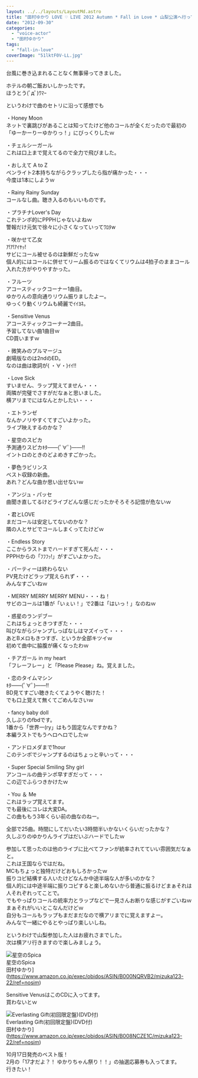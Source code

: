 ```yaml
---
layout: ../../layouts/LayoutMd.astro
title: "田村ゆかり LOVE ♡ LIVE 2012 Autumn * Fall in Love * 山梨公演へ行ってきた(感想編)"
date: "2012-09-30"
categories: 
  - "voice-actor"
  - "田村ゆかり"
tags: 
  - "fall-in-love"
coverImage: "51lktF0V-LL.jpg"
---
```


台風に巻き込まれることなく無事帰ってきました。

ホテルの朝ご飯おいしかったです。  
ほうとう(ﾟдﾟ)ｳﾏｰ

というわけで曲のセトリに沿って感想でも

・Honey Moon  
ネットで裏跳びがあることは知ってたけど他のコールが全くだったので最初の「ゆーかーりーゆかりっ！」にびっくりしたｗ

・チェルシーガール  
これは口上まで覚えてるので全力で飛びました。

・おしえて A to Z  
ペンライト2本持ちながらクラップしたら指が痛かった・・・  
今度は1本にしようｗ

・Rainy Rainy Sunday  
コールなし曲。聴き入るのもいいものです。

・プラチナLover's Day  
これテンポ的にPPPHじゃないよねｗ  
警報だけ元気で徐々に小さくなっていってﾜﾛﾀw

・咲かせて乙女  
ｱ!ｱ!ｱｲﾔｯ!  
サビにコール被せるのは新鮮だったなｗ  
個人的にはコールに併せてリーム振るのではなくてリウムは4拍子のままコール入れた方がやりやすかった。

・フルーツ  
アコースティックコーナー1曲目。  
ゆかりんの意向通りリウム振りましたよー。  
ゆっくり動くリウムも綺麗でｲｲﾖﾈ。

・Sensitive Venus  
アコースティックコーナー2曲目。  
予習してない曲1曲目ｗ  
CD買いますｗ

・微笑みのプルマージュ  
劇場版なのは2ndのED。  
なのは曲は歌詞が( ・∀・)ｲｲ!!

・Love Sick  
すいません、ラップ覚えてません・・・  
両隣が完璧でさすがだなぁと思いました。  
横アリまでにはなんとかしたい・・・

・エトランゼ  
なんかノリやすくてすごいよかった。  
ライブ映えするのかな？

・星空のスピカ  
予測通りスピカｷﾀ――(ﾟ∀ﾟ)――!!  
イントロのときのどよめきすごかった。

・夢色ラビリンス  
ベスト収録の新曲。  
あれ？どんな曲か思い出せないｗ

・アンジュ・パッセ  
曲聞き直してるけどライブどんな感じだったかそろそろ記憶が危ないｗ

・君とLOVE  
まだコールは安定してないのかな？  
隣の人とサビでコールしまくってたけどｗ  
  
・Endless Story  
ここからラストまでハードすぎて死んだ・・・  
PPPHからの「ﾌﾌﾌｯ!」がすごいよかった。

・パーティーは終わらない  
PV見たけどラップ覚えられず・・・  
みんなすごいねｗ

・MERRY MERRY MERRY MENU・・・ね！  
サビのコールは1番が「いぇい！」で2番は「はいっ！」なのねｗ

・惑星のランデブー  
これはちょっときつすぎた・・・  
叫びながらジャンプしっぱなしはマズイって・・・  
あとBメロもきつすぎ、というか全部キツイｗ  
初めて曲中に脇腹が痛くなったわｗ

・チアガール in my heart  
「フレーフレー」と「Please Please」ね。覚えました。

・恋のタイムマシン  
ｷﾀ――(ﾟ∀ﾟ)――!!  
BD見てすごい聴きたくてようやく聴けた！  
でも口上覚えて無くてごめんなさいｗ

・fancy baby doll  
久しぶりのfbdです。  
1番から「世界一(ry」はもう固定なんですかね？  
本編ラストでもうヘロヘロでしたｗ

・アンドロメダまで1hour  
このテンポでジャンプするのはちょっと辛いって・・・  
  
・Super Special Smiling Shy girl  
アンコールの曲テンポ早すぎだって・・・  
この辺でふらつきかけたｗ

・You ＆ Me  
これはラップ覚えてます。  
でも最後にコレは大変DA。  
この曲ももう3年くらい前の曲なのねー。

全部で25曲。時間にしてだいたい3時間半いかないくらいだったかな？  
久しぶりのゆかりんライブはだいぶハードでしたｗ

参加して思ったのは他のライブに比べてファンが統率されてていい雰囲気だなぁと。  
これは王国ならではだね。  
MCもちょっと独特だけどおもしろかったｗ  
振りコピ結構する人いたけどなんか中途半端な人が多いのかな？  
個人的には中途半端に振りコピすると楽しめないから普通に振るけどまぁそれは人それぞれってことで。  
でもやっぱりコールの統率力とラップなどで一見さんお断りな感じがすごいねｗ  
まぁそれがいいとこなんだけどｗ  
自分もコールもラップもまだまだなので横アリまでに覚えますよー。  
みんなで一緒にやるとやっぱり楽しいしね。

というわけで山梨参加した人はお疲れさまでした。  
次は横アリ行きますので楽しみましょう。

![星空のSpica](/archive/images/51lktF0V-LL._SL75_.jpg)  
星空のSpica  
田村ゆかり](https://www.amazon.co.jp/exec/obidos/ASIN/B000NQRVB2/mizuka123-22/ref=nosim)

Sensitive VenusはこのCDに入ってます。  
買わないとｗ

![Everlasting Gift(初回限定盤)(DVD付)](/archive/images/no-image-avail-tny.gif)  
Everlasting Gift(初回限定盤)(DVD付)  
田村ゆかり](https://www.amazon.co.jp/exec/obidos/ASIN/B008NCZE1C/mizuka123-22/ref=nosim)

10月17日発売のベスト版！  
2月の「17才だよ？！ ゆかりちゃん祭り！！」の抽選応募券も入ってます。  
行きたい！
